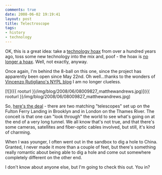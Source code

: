 ```yaml
---
comments: true
date: 2008-06-02 19:19:41
layout: post
title: Telectroscope
tags:
- history
- technology
---
```


OK, this is a great idea: take a [technology hoax](http://en.wikipedia.org/wiki/Telectroscope) from over a hundred years ago, toss some new technology into the mix and, poof - the hoax is [no longer a hoax](http://www.tiscali.co.uk/telectroscope/home.php).  Well, not exactly, anyway.

Once again, I'm behind the 8-ball on this one, since the project has apparently been open since May 22nd.  Oh well...thanks to the wonders of [Vincenzo Rutigliano's NYPL blog](http://drupal02.nypl.org/blogs/2008/06/02/tunnel-brooklyn-london%E2%80%A6) I am no longer clueless. <!-- more -->

[![]({{ rooturl }}/img/blog/2008/06/08009827_matthewandrews.jpg)]({{ rooturl }}/img/blog/2008/06/08009827_matthewandrews.jpg)

So, [here's the deal](http://www.nytimes.com/2008/05/21/arts/design/21tele.html?_r=4&oref=slogin&oref=slogin&oref=slogin&oref=slogin) - there are two matching "telescopes" set up on the Fulton Ferry Landing in Brooklyn and in London on the Thames River.  The conceit is that one can "look through" the world  to see what's going on at the end of a very long tunnel.  We all know that's not true, and that there's some cameras, satellites and fiber-optic cables involved, but still, it's kind of charming.

When I was younger, I often went out in the sandbox to dig a hole to China. Granted, I never made it more than a couple of feet, but there's something really romantic about being able to dig a hole and come out somewhere completely different on the other end.

I don't know about anyone else, but I'm going to check this out.  You in?
